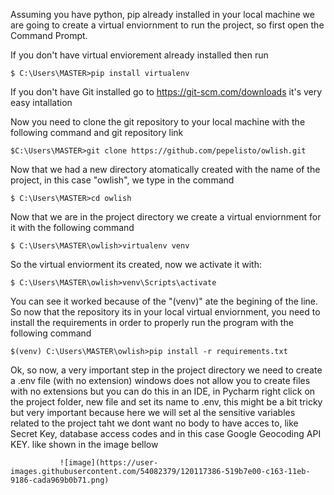 

Assuming you have python, pip already installed in your local machine we are going to create a virtual enviornment to run the project, so first open the Command Prompt.

If you don't have virtual enviorement already installed then run 

    $ C:\Users\MASTER>pip install virtualenv
    
If you don't have Git installed go to https://git-scm.com/downloads it's very easy intallation    

Now you need to clone the git repository to your local machine with the following command and git repository link

    $C:\Users\MASTER>git clone https://github.com/pepelisto/owlish.git 

Now that we had a new directory atomatically created with the name of the project, in this case "owlish", we type in the command

    $ C:\Users\MASTER>cd owlish

Now that we are in the project directory we create a virtual enviornment for it with the following command

    $ C:\Users\MASTER\owlish>virtualenv venv

So the virtual enviorment its created, now we activate it with:

    $ C:\Users\MASTER\owlish>venv\Scripts\activate

You can see it worked because of the "(venv)" ate the begining of the line.
So now that the repository its in your local virtual enviornment, you need to install the requirements in order to properly run the program with the following command

    $(venv) C:\Users\MASTER\owlish>pip install -r requirements.txt

Ok, so now, a very important step in the project directory we need to create a .env file (with no extension) windows does not allow you to create files with no extensions but you can do this in an IDE, in Pycharm right click on the project folder, new file and set its name to .env, this might be a bit tricky but very important because here we will set al the sensitive variables related to the project taht we dont want no body to have acces to, like Secret Key, database access codes and in this case Google Geocoding API KEY. like shown in the image bellow

               ![image](https://user-images.githubusercontent.com/54082379/120117386-519b7e00-c163-11eb-9186-cada969b0b71.png)



    
